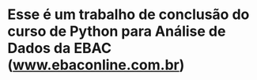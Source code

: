 # Esse é um trabalho de conclusão do curso de Python para Análise de Dados da EBAC (www.ebaconline.com.br)
